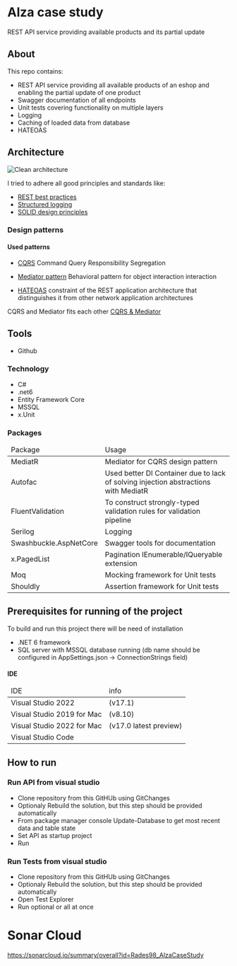 <H1>Alza case study </H1>
REST API service providing available products and its partial update

<h2>About</h2>

This repo contains: 
- REST API service providing all available products of an eshop and enabling the partial update of one product
- Swagger documentation of all endpoints
- Unit tests covering functionality on multiple layers
- Logging
- Caching of loaded data from database
- HATEOAS

<h2>Architecture</h2>

![Clean architecture](https://miro.medium.com/max/256/0*cKlf8Eymfs0hu8-2.png)

I tried to adhere all good principles and standards like:
- [REST best practices](https://www.vinaysahni.com/best-practices-for-a-pragmatic-restful-api?fbclid=IwAR2oTRiYnQI71XZnpRj4DrFHV-TJ5whT-NAGJEqmvENIfbsnXyGHUygQ2K4)
- [Structured logging](https://code-maze.com/structured-logging-in-asp-net-core-with-serilog/)
- [SOLID design principles](https://en.wikipedia.org/wiki/HATEOAS#cite_note-Fielding-Ch5-2)

<h3>Design patterns</h3>

<h4> Used patterns</h4>

- [CQRS](https://docs.microsoft.com/en-us/azure/architecture/patterns/cqrs) Command Query Responsibility Segregation

- [Mediator pattern](https://en.wikipedia.org/wiki/Mediator_pattern) Behavioral pattern for object interaction interaction

- [HATEOAS](https://cs.wikipedia.org/wiki/HATEOAS#cite_note-Fielding-Ch5-2) constraint of the REST application architecture that distinguishes it from other network application architectures

CQRS and Mediator fits each other [CQRS & Mediator](https://medium.com/@darshana-edirisinghe/cqrs-and-mediator-design-patterns-f11d2e9e9c2e)

<h2>Tools</h2>

- Github

<h3>Technology</h3>

- C#
- .net6
- Entity Framework Core
- MSSQL
- x.Unit

<h3>Packages</h3>
<table>
<thead>
  <tr>
    <td>Package</td>
    <td>Usage</td>
  </tr>
</thead>
  <tr>
    <td>MediatR</td>
    <td>Mediator for CQRS design pattern</td>
  </tr>
  <tr>
    <td>Autofac</td>
    <td>Used better DI Container due to lack of solving injection abstractions with MediatR</td>
  </tr>
  <tr>
    <td>FluentValidation</td>
    <td>To construct strongly-typed validation rules for validation pipeline</td>
  </tr>
  <tr>
    <td>Serilog</td>
    <td>Logging</td>
  </tr>
  <tr>
    <td>Swashbuckle.AspNetCore</td>
    <td>Swagger tools for documentation</td>
  </tr>
  <tr>
    <td>x.PagedList</td>
    <td>Pagination IEnumerable/IQueryable extension</td>
  </tr>
  <tr>
    <td>Moq</td>
    <td>Mocking framework for Unit tests</td>
  </tr>
  <tr>
    <td>Shouldly</td>
    <td>Assertion framework for Unit tests</td>
  </tr>
</table>

<h2>Prerequisites for running of the project</h2>
To build and run this project there will be need of installation

- .NET 6 framework
- SQL server with MSSQL database running (db name should be configured in AppSettings.json -> ConnectionStrings field) 

<h4>IDE</h4>
<table>
<thead>
  <tr>
    <td>IDE</td>
    <td>info</td>
  </tr>
</thead>
  <tr>
    <td>Visual Studio 2022</td>
    <td>(v17.1)</td>
  </tr>
   <tr>
    <td>Visual Studio 2019 for Mac</td>
    <td>(v8.10)</td>
  </tr>
  <tr>
    <td>Visual Studio 2022 for Mac</td>
    <td>(v17.0 latest preview)</td>
  </tr>
  <tr>
    <td>Visual Studio Code</td>
    <td></td>
  </tr>
</table>
  
<h2>How to run</h2>

<h3>Run API from visual studio</h3>

- Clone repository from this GitHUb using GitChanges
- Optionaly Rebuild the solution, but this step should be provided automatically
- From package manager console Update-Database to get most recent data and table state
- Set API as startup project
- Run

<h3>Run Tests from visual studio</h3>

- Clone repository from this GitHUb using GitChanges
- Optionaly Rebuild the solution, but this step should be provided automatically
- Open Test Explorer
- Run optional or all at once

 # Sonar Cloud 
 https://sonarcloud.io/summary/overall?id=Rades98_AlzaCaseStudy
